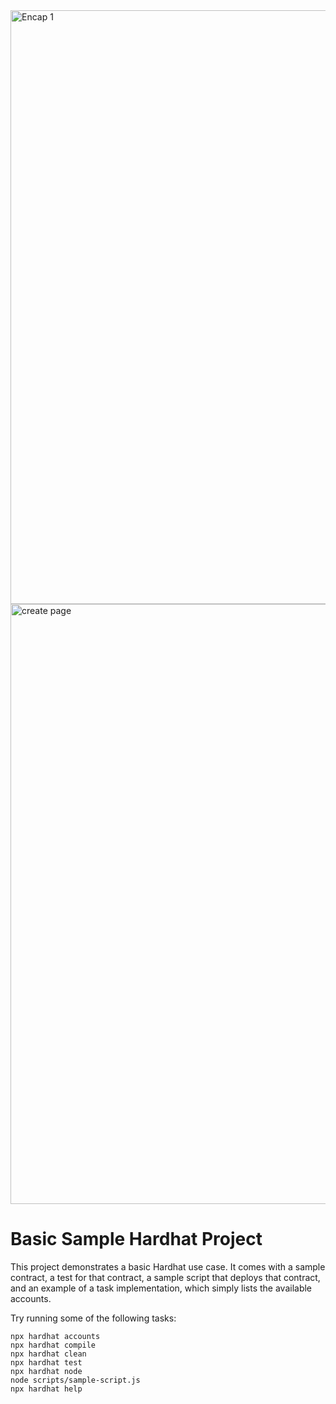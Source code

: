 
<img width="950" alt="Encap 1" src="https://user-images.githubusercontent.com/53973430/153029231-10c6b2f0-254d-4fb7-8a0b-e53425e73bd3.PNG">
<img width="960" alt="create page" src="https://user-images.githubusercontent.com/53973430/153029981-2859a5c6-74fb-4a67-aa8d-727b6e3ea5f2.PNG">



# Basic Sample Hardhat Project

This project demonstrates a basic Hardhat use case. It comes with a sample contract, a test for that contract, a sample script that deploys that contract, and an example of a task implementation, which simply lists the available accounts.

Try running some of the following tasks:

```shell
npx hardhat accounts
npx hardhat compile
npx hardhat clean
npx hardhat test
npx hardhat node
node scripts/sample-script.js
npx hardhat help
```

